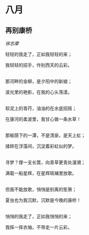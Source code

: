 # 八月

## **再别康桥**

_徐志摩_

轻轻的我走了，正如我轻轻的来；

我轻轻的招手，作别西天的云彩。



\
那河畔的金柳，是夕阳中的新娘；

波光里的艳影，在我的心头荡漾。



\
软泥上的青荇，油油的在水底招摇；

在康河的柔波里，我甘心做一条水草！



\
那榆荫下的一潭，不是清泉，是天上虹；

揉碎在浮藻间，沉淀着彩虹似的梦。



\
寻梦？撑一支长篙，向青草更青处漫溯；

满载一船星辉，在星辉斑斓里放歌。



\
但我不能放歌，悄悄是别离的笙箫；

夏虫也为我沉默，沉默是今晚的康桥！



\
悄悄的我走了，正如我悄悄的来；

我挥一挥衣袖，不带走一片云彩。
